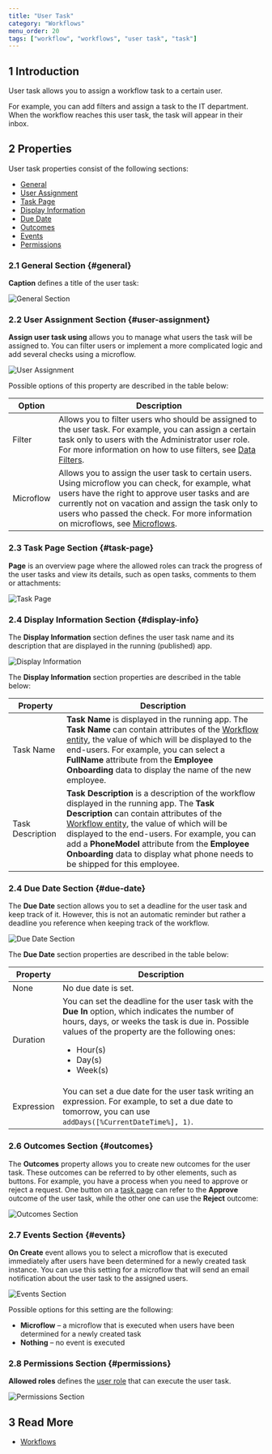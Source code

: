 ```yaml
---
title: "User Task"
category: "Workflows"
menu_order: 20
tags: ["workflow", "workflows", "user task", "task"]
---
```


## 1 Introduction

User task allows you to assign a workflow task to a certain user. 

For example, you can add filters and assign a task to the IT department. When the workflow reaches this user task, the task will appear in their inbox.

## 2 Properties

User task properties consist of the following sections:

* [General](#general)
* [User Assignment](#user-assignment)
* [Task Page](#task-page)
* [Display Information](#display-info)
* [Due Date](#due-date)
* [Outcomes](#outcomes)
* [Events](#events)
* [Permissions](#permissions)

### 2.1 General Section {#general}

**Caption** defines a title of the user task:

![General Section](attachments/workflows-user-task/general.jpg)

### 2.2 User Assignment Section {#user-assignment}

**Assign user task using** allows you to manage what users the task will be assigned to. You can filter users or implement a more complicated logic and add several checks using a microflow. 

![User Assignment](attachments/workflows-user-task/user-assignment.jpg)

Possible options of this property are described in the table below:

| Option    | Description                                                  |
| --------- | ------------------------------------------------------------ |
| Filter    | Allows you to filter users who should be assigned to the user task. For example, you can assign a certain task only to users with the Administrator user role. For more information on how to use filters, see [Data Filters](data-filters). |
| Microflow | Allows you to assign the user task to certain users. Using microflow you can check, for example, what users have the right to approve user tasks and are currently not on vacation and assign the task only to users who passed the check. For more information on microflows, see [Microflows](microflows). |

### 2.3 Task Page Section {#task-page}

**Page** is an overview page where the allowed roles can track the progress of the user tasks and view its details, such as open tasks, comments to them or attachments:

![Task Page](attachments/workflows-user-task/task-page.jpg)

### 2.4 Display Information Section {#display-info}

The **Display Information** section defines the user task name and its description that are displayed in the running (published) app. 

![Display Information](attachments/workflows-user-task/display-information.jpg)

The **Display Information** section properties are described in the table below:

| Property         | Description                                                  |
| ---------------- | ------------------------------------------------------------ |
| Task Name        | **Task Name** is displayed in the running app. The **Task Name** can contain attributes of the [Workflow entity](workflow-properties#data), the value of which will be displayed to the end-users. For example, you can select a **FullName** attribute from the **Employee Onboarding** data to display the name of the new employee. |
| Task Description | **Task Description** is a description of the workflow displayed in the running app. The **Task Description** can contain attributes of the [Workflow entity](workflow-properties#data), the value of which will be displayed to the end-users. For example, you can add a **PhoneModel** attribute from the **Employee Onboarding** data to display what phone needs to be shipped for this employee. |

### 2.4 Due Date Section {#due-date}

The **Due Date** section allows you to set a deadline for the user task and keep track of it. However, this is not an automatic reminder but rather a deadline you reference when keeping track of the workflow. 

![Due Date Section](attachments/workflows-user-task/due-date.jpg)

The **Due Date** section properties are described in the table below:

| Property   | Description                                                  |
| ---------- | ------------------------------------------------------------ |
| None       | No due date is set.                                          |
| Duration   | You can set the deadline for the user task with the **Due In** option, which indicates the number of hours, days, or weeks the task is due in. Possible values of the property are the following ones:<br /><ul><li>Hour(s)</li><li>Day(s)</li><li>Week(s)</li> </ul> |
| Expression | You can set a due date for the user task writing an expression. For example, to set a due date to tomorrow, you can use `addDays([%CurrentDateTime%], 1)`. |

### 2.6 Outcomes Section {#outcomes}

The **Outcomes** property allows you to create new outcomes for the user task. These outcomes can be referred to by other elements, such as buttons. For example, you have a process when you need to approve or reject a request. One button on a [task page](#task-page) can refer to the **Approve** outcome of the user task, while the other one can use the **Reject** outcome:

![Outcomes Section](attachments/workflows-user-task/outcomes.jpg)

### 2.7 Events Section {#events}

**On Create** event allows you to select a microflow that is executed immediately after users have been determined for a newly created task instance. You can use this setting for a microflow that will send an email notification about the user task to the assigned users.

![Events Section](attachments/workflows-user-task/events.jpg)

Possible options for this setting are the following:

* **Microflow** – a microflow that is executed when users have been determined for a newly created task 
* **Nothing** – no event is executed

### 2.8 Permissions Section {#permissions}

**Allowed roles** defines the [user role](settings-security#roles-and-permissions) that can execute the user task.

![Permissions Section](attachments/workflows-user-task/permissions.jpg)

## 3 Read More

* [Workflows](workflows)